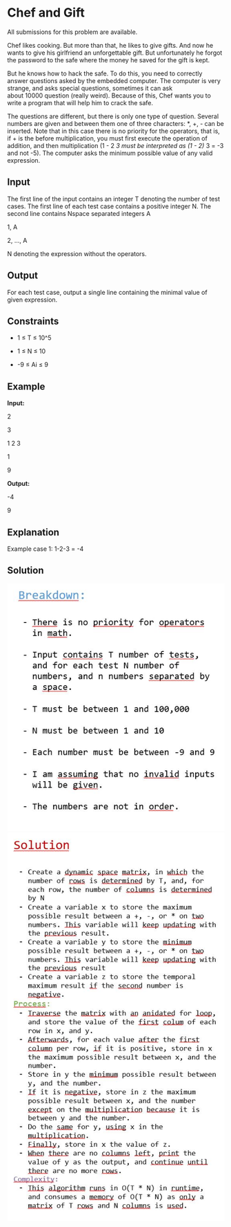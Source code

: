 # Chef and Gift

All submissions for this problem are available.

Chef likes cooking. But more than that, he likes to give gifts. And now he wants to give his girlfriend an unforgettable gift. But unfortunately he forgot the password to the safe where the money he saved for the gift is kept.

But he knows how to hack the safe. To do this, you need to correctly answer questions asked by the embedded computer. The computer is very strange, and asks special questions, sometimes it can ask about 10000 question (really weird). Because of this, Chef wants you to write a program that will help him to crack the safe.

The questions are different, but there is only one type of question. Several numbers are given and between them one of three characters: *, +, - can be inserted. Note that in this case there is no priority for the operators, that is, if + is the before multiplication, you must first execute the operation of addition, and then multiplication (1 - 2 *3 must be interpreted as (1 - 2)* 3 = -3 and not -5). The computer asks the minimum possible value of any valid expression.

## Input

The first line of the input contains an integer T denoting the number of test cases. The first line of each test case contains a positive integer N. The second line contains Nspace separated integers A

1, A

2, ..., A

N denoting the expression without the operators.

## Output

For each test case, output a single line containing the minimal value of given expression.

## Constraints

- 1 ≤ T ≤ 10^5

- 1 ≤ N ≤ 10

- -9 ≤ Ai ≤ 9

## Example

**Input:**

2

3

1 2 3

1

9

**Output:**

-4

9

## Explanation

Example case 1: 1-2-3 = -4

## Solution

![noImage](https://github.com/MikeSagnelli/PrograAvanzada2018/blob/master/proyectos/proyecto3/proyecto3_1.JPG)
![noImage](https://github.com/MikeSagnelli/PrograAvanzada2018/blob/master/proyectos/proyecto3/proyecto3_2.JPG)